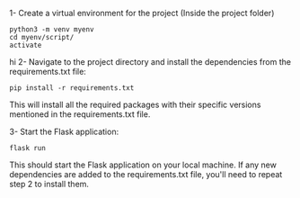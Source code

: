 1- Create a virtual environment for the project (Inside the project folder)

    python3 -m venv myenv
    cd myenv/script/
    activate
hi
2- Navigate to the project directory and install the dependencies from the requirements.txt file:

    pip install -r requirements.txt

This will install all the required packages with their specific versions mentioned in the requirements.txt file.

3- Start the Flask application:

    flask run

This should start the Flask application on your local machine.
If any new dependencies are added to the requirements.txt file, you'll need to repeat step 2 to install them.

